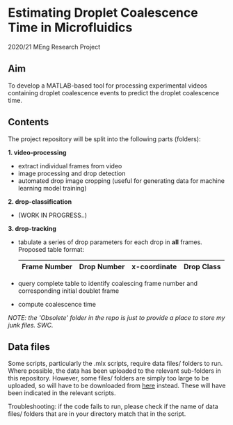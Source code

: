 # Estimating Droplet Coalescence Time in Microfluidics
2020/21 MEng Research Project

## Aim
To develop a MATLAB-based tool for processing experimental videos containing droplet coalescence events to predict the droplet coalescence time.

## Contents
The project repository will be split into the following parts (folders):  

**1. video-processing**  
   - extract individual frames from video 
   - image processing and drop detection
   - automated drop image cropping (useful for generating data for machine learning model training)
   
**2. drop-classification**  
   - (WORK IN PROGRESS..)
   
**3. drop-tracking**  
   - tabulate a series of drop parameters for each drop in **all** frames. Proposed table format:  
   
     | Frame Number  | Drop Number  | x-coordinate  | Drop Class |
     | ------------  | -----------  | ------------  | ---------- |  
   
   - query complete table to identify coalescing frame number and corresponding initial doublet frame
   - compute coalescence time  
   
 
 _NOTE: the 'Obsolete' folder in the repo is just to provide a place to store my junk files. SWC._
   
   
## Data files  
Some scripts, particularly the .mlx scripts, require data files/ folders to run.  
Where possible, the data has been uploaded to the relevant sub-folders in this repository. However,
some files/ folders are simply too large to be uploaded, so will have to be downloaded from [here](https://drive.google.com/drive/folders/1VXOg2uKROwx4l2nFKGY9KS2UDEXZLQVh?usp=sharing) instead. These will have been indicated in the relevant scripts.  

Troubleshooting: if the code fails to run, please check if the name of data files/ folders that are in your directory match that in the script.
   
   
   

